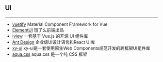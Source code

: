 ## UI
------
* [vuetify](https://github.com/vuetifyjs/vuetify) Material Component Framework for Vue
* [ElementUI](https://element.eleme.cn/#/zh-CN) 饿了么前端出品
* [Iview](https://www.iviewui.com/docs/introduce) 一套基于 Vue.js 的开源 UI 组件库
* [Ant Design](https://ant.design/docs/react/introduce-cn) 企业级UI设计语言和React UI库
* [xy-ui](https://xy-ui.codelabo.cn/docs/#/README) xy-ui是一套使用原生Web Components规范开发的跨框架UI组件库
* [aqua.css](https://aquacss.netlify.com/) aqua.css 是一个纯 CSS 框架